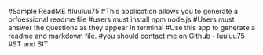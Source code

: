 
   #Sample ReadME
   #luuluu75
   #This application allows you to generate a prfoessional readme file
   #users must install npm node.js
   #Users must answer the questions as they appear in terminal
   #Use this app to generate a readme and markdown file.
   #you should contact me on Github - luuluu75
   #ST and SIT